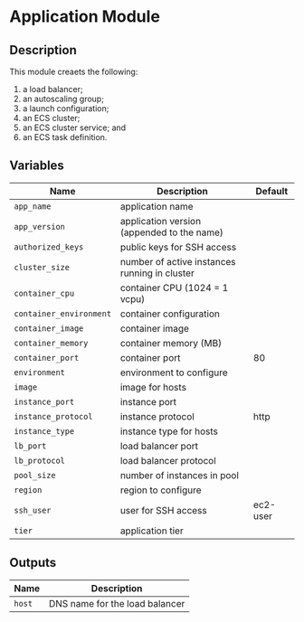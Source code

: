 # Application Module

## Description

This module creaets the following:
1. a load balancer;
2. an autoscaling group;
3. a launch configuration;
4. an ECS cluster;
5. an ECS cluster service; and
6. an ECS task definition.

## Variables

Name | Description | Default
---- | ----------- | -------
`app_name` | application name | |
`app_version` | application version (appended to the name) | |
`authorized_keys` | public keys for SSH access | |
`cluster_size` | number of active instances running in cluster | |
`container_cpu` | container CPU (1024 = 1 vcpu) | |
`container_environment` | container configuration | |
`container_image` | container image | |
`container_memory` | container memory (MB) | |
`container_port` | container port | 80
`environment` | environment to configure | |
`image` | image for hosts | |
`instance_port` | instance port | |
`instance_protocol` | instance protocol | http
`instance_type` | instance type for hosts | |
`lb_port` | load balancer port | |
`lb_protocol` | load balancer protocol | |
`pool_size` | number of instances in pool | |
`region` | region to configure | |
`ssh_user` | user for SSH access | ec2-user
`tier` | application tier | |

## Outputs

Name | Description
---- | -----------
`host` | DNS name for the load balancer